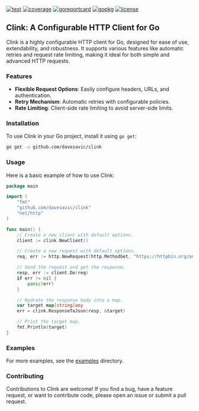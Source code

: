 [![test](https://github.com/davesavic/clink/workflows/test/badge.svg)](https://github.com/davesavic/clink/actions?query=workflow%3Atest)
[![coverage](https://coveralls.io/repos/github/davesavic/clink/badge.svg?branch=main)](https://coveralls.io/github/davesavic/clink?branch=main)
[![goreportcard](https://goreportcard.com/badge/github.com/davesavic/clink)](https://goreportcard.com/report/github.com/davesavic/clink)
[![gopkg](https://pkg.go.dev/badge/github.com/davesavic/clink.svg)](https://pkg.go.dev/github.com/davesavic/clink)
[![license](https://img.shields.io/badge/License-MIT-blue.svg)](https://github.com/davesavic/clink/blob/master/LICENSE)



## Clink: A Configurable HTTP Client for Go

Clink is a highly configurable HTTP client for Go, designed for ease of use, extendability, and robustness. It supports various features like automatic retries and request rate limiting, making it ideal for both simple and advanced HTTP requests.

### Features
- **Flexible Request Options**: Easily configure headers, URLs, and authentication.
- **Retry Mechanism**: Automatic retries with configurable policies.
- **Rate Limiting**: Client-side rate limiting to avoid server-side limits.

### Installation
To use Clink in your Go project, install it using `go get`:

```bash
go get -u github.com/davesavic/clink
```

### Usage
Here is a basic example of how to use Clink:

```go
package main

import (
	"fmt"
	"github.com/davesavic/clink"
	"net/http"
)

func main() {
	// Create a new client with default options.
	client := clink.NewClient()

	// Create a new request with default options.
	req, err := http.NewRequest(http.MethodGet, "https://httpbin.org/anything", nil)

	// Send the request and get the response.
	resp, err := client.Do(req)
	if err != nil {
		panic(err)
	}

	// Hydrate the response body into a map.
	var target map[string]any
	err = clink.ResponseToJson(resp, &target)

	// Print the target map.
	fmt.Println(target)
}
```

### Examples
For more examples, see the [examples](https://github.com/davesavic/clink/tree/master/examples) directory.

### Contributing
Contributions to Clink are welcome! If you find a bug, have a feature request, or want to contribute code, please open an issue or submit a pull request.
